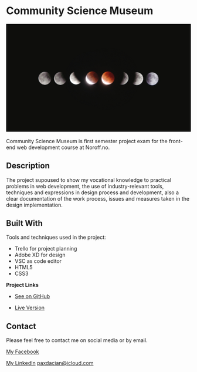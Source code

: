 # Community Science Museum

![image](https://github.com/RobertDacian/Community-Science-Museum-Website/blob/094c72e064c265f19a4779a987182df46545e0f2/assets/images/cosmology.jpg)

Community Science Museum is first semester project exam for the front-end web development course at Noroff.no.

## Description

The project supoused to show my vocational knowledge to practical problems in web development, the use of industry-relevant tools, techniques and expressions in design process and development, also a clear documentation of the work process, issues and measures taken in the design implementation.

## Built With

Tools and techniques used in the project:

- Trello for project planning
- Adobe XD for design
- VSC as code editor
- HTML5
- CSS3

**Project Links**

- [See on GitHub](https://github.com/RobertDacian/Community-Science-Museum-Website.git)

- [Live Version ](https://semester-1-project.netlify.app/)

## Contact

Please feel free to contact me on social media or by email.

[My Facebook](https://www.facebook.com/pax.dacian)

[My LinkedIn](https://www.linkedin.com/in/robert-dacian)
paxdacian@icloud.com


